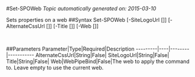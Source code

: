 #Set-SPOWeb
*Topic automatically generated on: 2015-03-10*

Sets properties on a web
##Syntax
    Set-SPOWeb [-SiteLogoUrl [<String>]] [-AlternateCssUrl [<String>]] [-Title [<String>]] [-Web [<WebPipeBind>]]

&nbsp;

##Parameters
Parameter|Type|Required|Description
---------|----|--------|-----------
AlternateCssUrl|String|False|
SiteLogoUrl|String|False|
Title|String|False|
Web|WebPipeBind|False|The web to apply the command to. Leave empty to use the current web.
